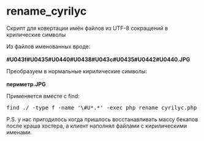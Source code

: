 rename_cyrilyc
==============

Скрипт для ковертации имён файлов из UTF-8 сокращений в крилические символы

Из файлов именованных вроде: <br>	
<b>#U043f#U0435#U0440#U0438#U043c#U0435#U0442#U0440.JPG</b>

Преобразуем в нормальные кирилические символы:<br>	
<b>периметр.JPG</b>

Применяется вместе с find:
<pre>find ./ -type f -name '\#U*.*' -exec php rename_cyrilyc.php {} \;</pre>

P.S. у нас пригодилось когда пришлось восстанавливать массу бекапов после краша хостера, а клиент наполнял файлами с кирилическими именами.
